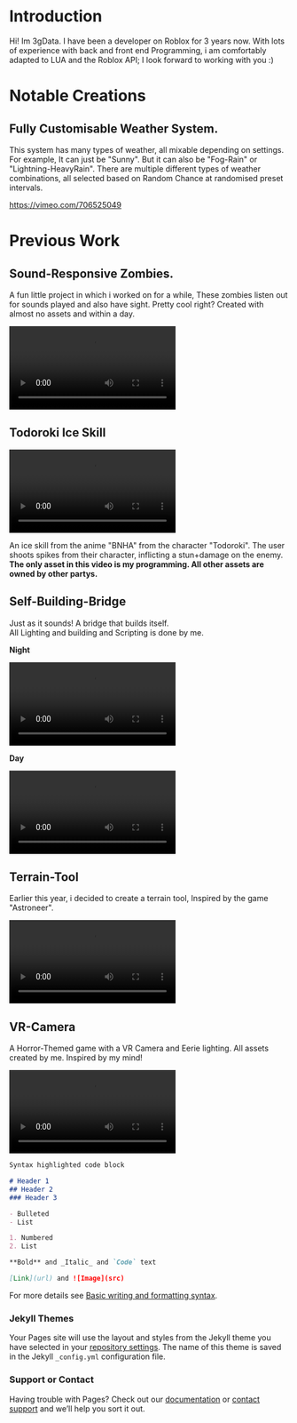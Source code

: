 # Introduction
Hi! Im 3gData. I have been a developer on Roblox for 3 years now. With lots of experience with back and front end Programming, i am comfortably adapted to LUA and the Roblox API; I look forward to working with you :)

# Notable Creations
## Fully Customisable Weather System.
This system has many types of weather, all mixable depending on settings. For example, It can just be "Sunny". But it can also be "Fog-Rain" or "Lightning-HeavyRain". There are multiple different types of weather combinations, all selected based on Random Chance at randomised preset intervals.
 
 https://vimeo.com/706525049
 
# Previous Work
 

## Sound-Responsive Zombies.
A fun little project in which i worked on for a while, These zombies listen out for sounds played and also have sight. Pretty cool right? Created with almost no assets and within a day.

<video src="https://user-images.githubusercontent.com/91347920/166917287-f3764adb-db74-45a7-9ea3-23a67df0cdf2.mp4" controls="controls" style="max-width: 730px;">
</video>

## Todoroki Ice Skill

<video src="https://user-images.githubusercontent.com/91347920/166917294-42efbb32-da8f-4c3b-8df0-cb7a96f88fc9.mp4" controls="controls" style="max-width: 730px;">
</video>

An ice skill from the anime "BNHA" from the character "Todoroki". The user shoots spikes from their character, inflicting a stun+damage on the enemy.\
**The only asset in this video is my programming. All other assets are owned by other partys.**

## Self-Building-Bridge
Just as it sounds! A bridge that builds itself.\
All Lighting and building and Scripting is done by me.

**Night**

<video src="https://user-images.githubusercontent.com/91347920/166917296-db377990-dbb0-4a7b-bcfa-78fc7aed916a.mp4" controls="controls" style="max-width: 730px;">
</video>

**Day**

<video src="https://user-images.githubusercontent.com/91347920/166917299-2da757fe-577d-4638-9642-292b7729cbe8.mp4" controls="controls" style="max-width: 730px;">
</video>

## Terrain-Tool
Earlier this year, i decided to create a terrain tool, Inspired by the game "Astroneer".

<video src="https://user-images.githubusercontent.com/91347920/166917302-0459e6f8-e29f-4049-850a-3aa23368d152.mp4" controls="controls" style="max-width: 730px;">
</video>

## VR-Camera
A Horror-Themed game with a VR Camera and Eerie lighting. All assets created by me. Inspired by my mind!

<video src="https://user-images.githubusercontent.com/91347920/166917304-87f40039-d343-44ce-aa5c-4bb95198d7ce.mp4" controls="controls" style="max-width: 730px;">
</video>

```markdown
Syntax highlighted code block

# Header 1
## Header 2
### Header 3

- Bulleted
- List

1. Numbered
2. List

**Bold** and _Italic_ and `Code` text

[Link](url) and ![Image](src)
```

For more details see [Basic writing and formatting syntax](https://docs.github.com/en/github/writing-on-github/getting-started-with-writing-and-formatting-on-github/basic-writing-and-formatting-syntax).

### Jekyll Themes

Your Pages site will use the layout and styles from the Jekyll theme you have selected in your [repository settings](https://github.com/3gData/3gData.github.io/settings/pages). The name of this theme is saved in the Jekyll `_config.yml` configuration file.

### Support or Contact

Having trouble with Pages? Check out our [documentation](https://docs.github.com/categories/github-pages-basics/) or [contact support](https://support.github.com/contact) and we’ll help you sort it out.

